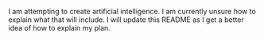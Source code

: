 I am attempting to create artificial intelligence.
I am currently unsure how to explain what that will include.
I will update this README as I get a better idea of how to explain my plan.
